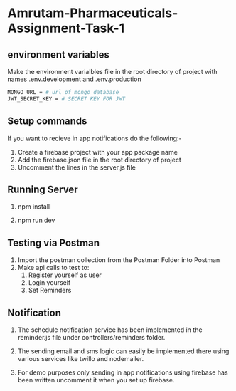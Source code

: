 # Amrutam-Pharmaceuticals-Assignment-Task-1

## environment variables

Make the environment varialbles file in the root directory of project with names .env.development and .env.production

```bash
MONGO_URL = # url of mongo database
JWT_SECRET_KEY = # SECRET KEY FOR JWT
```

## Setup commands

If you want to recieve in app notifications do the following:-

1. Create a firebase project with your app package name
2. Add the firebase.json file in the root directory of project
3. Uncomment the lines in the server.js file

## Running Server

1. npm install

2. npm run dev

## Testing via Postman

1. Import the postman collection from the Postman Folder into Postman
2. Make api calls to test to:
   1. Register yourself as user
   2. Login yourself
   3. Set Reminders

## Notification

1. The schedule notification service has been implemented in the reminder.js file under controllers/reminders folder.

2. The sending email and sms logic can easily be implemented there using various services like twillo and nodemailer.

3. For demo purposes only sending in app notifications using firebase has been written uncomment it when you set up firebase.
